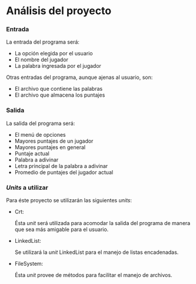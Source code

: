 # Análisis del proyecto

### Entrada

La entrada del programa será:

* La opción elegida por el usuario
* El nombre del jugador
* La palabra ingresada por el jugador

Otras entradas del programa, aunque ajenas al usuario, son:

* El archivo que contiene las palabras
* El archivo que almacena los puntajes

### Salida

La salida del programa será:

* El menú de opciones
* Mayores puntajes de un jugador
* Mayores puntajes en general
* Puntaje actual
* Palabra a adivinar
* Letra principal de la palabra a adivinar
* Promedio de puntajes del jugador actual

### *Units* a utilizar

Para éste proyecto se utilizarán las siguientes *units*:

* Crt:

  Ésta *unit* será utilizada para acomodar la salida del programa de manera que sea
  más amigable para el usuario.

* LinkedList:

  Se utilizará la *unit* LinkedList para el manejo de listas encadenadas.

* FileSystem:

  Ésta *unit* provee de métodos para facilitar el manejo de archivos.
